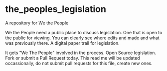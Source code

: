 # the_peoples_legislation
A repository for We the People

We the People need a public place to discuss legislation.  One that is open to the public for viewing.  You can clearly see where edits and made and what was previously there.  A digital paper trail for legislation.

It gets "We The People" involved in the process.  Open Source legislation.  Fork or submit a Pull Request today.  This read me will be updated occassionally, do not submit pull requests for this file, create new ones.
